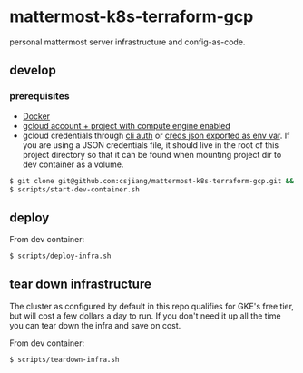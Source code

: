 # mattermost-k8s-terraform-gcp
personal mattermost server infrastructure and config-as-code.

## develop
### prerequisites
* [Docker](https://docs.docker.com/get-docker/)
* [gcloud account + project with compute engine enabled](https://cloud.google.com/)
* gcloud credentials through [cli auth](https://cloud.google.com/sdk/gcloud/reference/auth/login) or [creds json exported as env var](https://cloud.google.com/docs/authentication/getting-started). If you are using a JSON credentials file, it should live in the root of this project directory so that it can be found when mounting project dir to dev container as a volume.

```bash
$ git clone git@github.com:csjiang/mattermost-k8s-terraform-gcp.git && cd mattermost-k8s-terraform-gcp
$ scripts/start-dev-container.sh
```

## deploy
From dev container:

```bash
$ scripts/deploy-infra.sh
```

## tear down infrastructure
The cluster as configured by default in this repo qualifies for GKE's free tier, but will cost a few dollars a day to run. If you don't need it up all the time you can tear down the infra and save on cost.

From dev container:

```bash
$ scripts/teardown-infra.sh
```